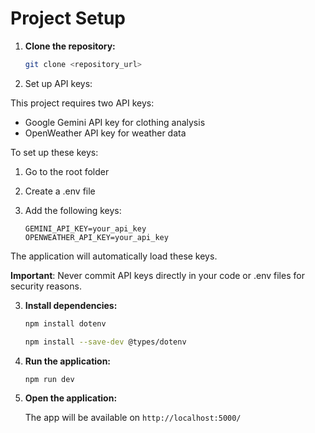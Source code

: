 # Project Setup

1. **Clone the repository:**
   ```bash
   git clone <repository_url>
   ```

2. Set up API keys:

This project requires two API keys:
- Google Gemini API key for clothing analysis
- OpenWeather API key for weather data

To set up these keys:
1. Go to the root folder
2. Create a .env file
3. Add the following keys:

   ```env
   GEMINI_API_KEY=your_api_key
   OPENWEATHER_API_KEY=your_api_key
   ```

The application will automatically load these keys.

**Important**: Never commit API keys directly in your code or .env files for security reasons.


3. **Install dependencies:**
   
   ```bash
   npm install dotenv
   ```
   ```bash
   npm install --save-dev @types/dotenv
   ```

5. **Run the application:**
   ```bash
   npm run dev
   ```

6. **Open the application:**

   The app will be available on `http://localhost:5000/`
